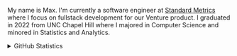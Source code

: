 My name is Max. I'm currently a software engineer at [Standard Metrics](https://standardmetrics.io/) where I focus on fullstack development for our Venture product. I graduated in 2022 from UNC Chapel Hill where I majored in Computer Science and minored in Statistics and Analytics. 

<details>
  <summary>GitHub Statistics</summary>
  
  [![My Github Stats](https://github-readme-stats.vercel.app/api?username=max-muoto&show_icons=true&title_color=489CD5&icon_color=79ff97&text_color=9f9f9f&bg_color=151515&count_private=true&hide=stars)](https://github.com/max-muoto)
  
</details>